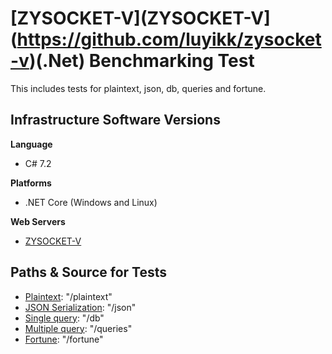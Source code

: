 # [ZYSOCKET-V](ZYSOCKET-V](https://github.com/luyikk/zysocket-v)(.Net) Benchmarking Test
This includes tests for plaintext, json, db, queries and fortune.

## Infrastructure Software Versions
**Language**

* C# 7.2

**Platforms**

* .NET Core (Windows and Linux)

**Web Servers**

* [ZYSOCKET-V](https://github.com/luyikk/zysocket-v)

## Paths & Source for Tests

* [Plaintext](PlatformBenchmarks/Program.cs): "/plaintext"
* [JSON Serialization](PlatformBenchmarks/Program.cs): "/json"
* [Single query](PlatformBenchmarks/Program.cs): "/db"
* [Multiple query](PlatformBenchmarks/Program.cs): "/queries"
* [Fortune](PlatformBenchmarks/Program.cs): "/fortune"
